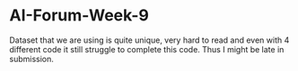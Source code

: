 # AI-Forum-Week-9

Dataset that we are using is quite unique, very hard to read and even with 4 different code it still struggle to complete this code.
Thus I might be late in submission.
